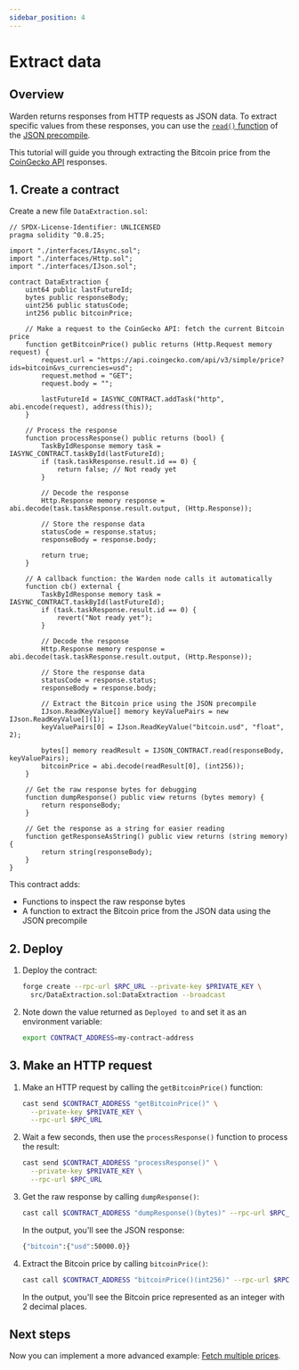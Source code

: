 ```yaml
---
sidebar_position: 4
---
```


# Extract data

## Overview

Warden returns responses from HTTP requests as JSON data. To extract specific values from these responses, you can use the [`read()` function](../../precompiles/json#get-multiple-values) of the [JSON precompile](../../precompiles/json).

This tutorial will guide you through extracting the Bitcoin price from the [CoinGecko API](https://docs.coingecko.com/reference/introduction) responses.

## 1. Create a contract

Create a new file `DataExtraction.sol`:

```solidity title="warden-http-examples/src/DataExtraction.sol"
// SPDX-License-Identifier: UNLICENSED
pragma solidity ^0.8.25;

import "./interfaces/IAsync.sol";
import "./interfaces/Http.sol";
import "./interfaces/IJson.sol";

contract DataExtraction {
    uint64 public lastFutureId;
    bytes public responseBody;
    uint256 public statusCode;
    int256 public bitcoinPrice;
    
    // Make a request to the CoinGecko API: fetch the current Bitcoin price
    function getBitcoinPrice() public returns (Http.Request memory request) {
        request.url = "https://api.coingecko.com/api/v3/simple/price?ids=bitcoin&vs_currencies=usd";
        request.method = "GET";
        request.body = "";
        
        lastFutureId = IASYNC_CONTRACT.addTask("http", abi.encode(request), address(this));
    }
    
    // Process the response
    function processResponse() public returns (bool) {
        TaskByIdResponse memory task = IASYNC_CONTRACT.taskById(lastFutureId);
        if (task.taskResponse.result.id == 0) {
            return false; // Not ready yet
        }
        
        // Decode the response
        Http.Response memory response = abi.decode(task.taskResponse.result.output, (Http.Response));
        
        // Store the response data
        statusCode = response.status;
        responseBody = response.body;
        
        return true;
    }
    
    // A callback function: the Warden node calls it automatically
    function cb() external {
        TaskByIdResponse memory task = IASYNC_CONTRACT.taskById(lastFutureId);
        if (task.taskResponse.result.id == 0) {
            revert("Not ready yet");
        }
        
        // Decode the response
        Http.Response memory response = abi.decode(task.taskResponse.result.output, (Http.Response));
        
        // Store the response data
        statusCode = response.status;
        responseBody = response.body;
        
        // Extract the Bitcoin price using the JSON precompile
        IJson.ReadKeyValue[] memory keyValuePairs = new IJson.ReadKeyValue[](1);
        keyValuePairs[0] = IJson.ReadKeyValue("bitcoin.usd", "float", 2);
        
        bytes[] memory readResult = IJSON_CONTRACT.read(responseBody, keyValuePairs);
        bitcoinPrice = abi.decode(readResult[0], (int256));
    }
    
    // Get the raw response bytes for debugging
    function dumpResponse() public view returns (bytes memory) {
        return responseBody;
    }
    
    // Get the response as a string for easier reading
    function getResponseAsString() public view returns (string memory) {
        return string(responseBody);
    }
}
```

This contract adds:

- Functions to inspect the raw response bytes
- A function to extract the Bitcoin price from the JSON data using the JSON precompile

## 2. Deploy

1. Deploy the contract:

   ```bash
   forge create --rpc-url $RPC_URL --private-key $PRIVATE_KEY \
     src/DataExtraction.sol:DataExtraction --broadcast
   ```

2. Note down the value returned as `Deployed to` and set it as an environment variable:

   ```bash
   export CONTRACT_ADDRESS=my-contract-address
   ```

## 3. Make an HTTP request

1. Make an HTTP request by calling the `getBitcoinPrice()` function:

   ```bash
   cast send $CONTRACT_ADDRESS "getBitcoinPrice()" \
     --private-key $PRIVATE_KEY \
     --rpc-url $RPC_URL
   ```

2. Wait a few seconds, then use the `processResponse()` function to process the result:

   ```bash
   cast send $CONTRACT_ADDRESS "processResponse()" \
     --private-key $PRIVATE_KEY \
     --rpc-url $RPC_URL
   ```

3. Get the raw response by calling `dumpResponse()`:

   ```bash
   cast call $CONTRACT_ADDRESS "dumpResponse()(bytes)" --rpc-url $RPC_URL
   ```

   In the output, you'll see the JSON response:

   ```bash
   {"bitcoin":{"usd":50000.0}}
   ```

4. Extract the Bitcoin price by calling `bitcoinPrice()`:

   ```bash
   cast call $CONTRACT_ADDRESS "bitcoinPrice()(int256)" --rpc-url $RPC_URL
   ```

   In the output, you'll see the Bitcoin price represented as an integer with 2 decimal places.

## Next steps

Now you can implement a more advanced example: [Fetch multiple prices](fetch-multiple-prices).
